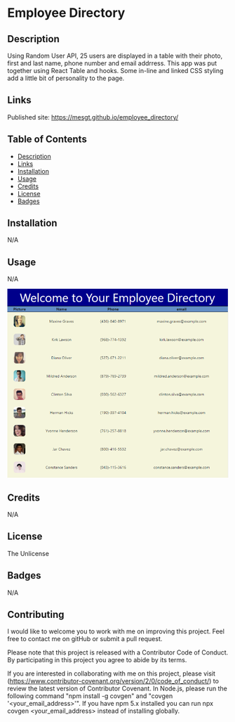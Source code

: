 # Employee Directory

## Description 
Using Random User API, 25 users are displayed in a table with their photo, first and last name, phone number and email addrress. This app was put together using React Table and hooks. Some in-line and linked CSS styling add a little bit of personality to the page.  

## Links 
Published site: https://mesgt.github.io/employee_directory/

## Table of Contents

* [Description](#Description) 
* [Links](#Links)
* [Installation](#Installation)
* [Usage](#Usage)
* [Credits](#Credits)
* [License](#License)
* [Badges](#Badges)


## Installation
N/A

## Usage
N/A

![application](public/images/screenshot.png)

## Credits
N/A

## License
The Unlicense

## Badges
N/A

## Contributing

I would like to welcome you to work with me on improving this project. Feel free to contact me on gitHub or submit a pull request.

Please note that this project is released with a Contributor Code of Conduct. 
By participating in this project you agree to abide by its terms. 

If you are interested in collaborating with me on this project, please visit (https://www.contributor-covenant.org/version/2/0/code_of_conduct/) to review the latest version of Contributor Covenant. In Node.js, please run the following command "npm install -g covgen" and "covgen '<your_email_address>'". If you have npm 5.x installed you can run npx covgen <your_email_address> instead of installing globally.
